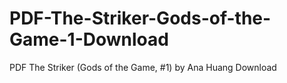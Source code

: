 # PDF-The-Striker-Gods-of-the-Game-1-Download
PDF The Striker (Gods of the Game, #1) by Ana Huang Download
